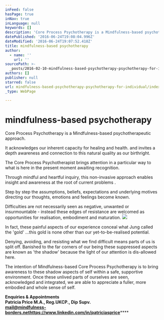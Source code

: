 ```yaml
---
inFeed: false
hasPage: true
inNav: true
inLanguage: null
keywords: []
description: 'Core Process Psychotherapy is a Mindfulness-based psychotherapeutic approach. '
datePublished: '2016-06-24T19:08:04.996Z'
dateModified: '2016-06-24T19:07:52.418Z'
title: mindfulness-based psychotherapy
author:
  - name: ''
    url: ''
sourcePath: >-
  _posts/2016-02-10-mindfulness-based-psychotherapy-psychotherapy-for-individual.md
authors: []
publisher: null
starred: false
url: mindfulness-based-psychotherapy-psychotherapy-for-individual/index.html
_type: WebPage

---
```

# mindfulness-based psychotherapy

Core Process Psychotherapy is a Mindfulness-based psychotherapeutic approach. 

It acknowledges our inherent capacity for healing and health. and invites a depth awareness and connection to this natural quality as our birthright.

The Core Process Psychotherapist brings attention in a particular way to what is here in the present moment awaiting recognition.

Through mindful and heartful inquiry, this non-invasive approach enables insight and awareness at the root of current problems .

Step by step the assumptions, beliefs, expectations and underlying motives directing our thoughts, emotions and feelings become known.

Difficulties are not necessarily seen as negative, unwanted or insurmountable - instead these edges of resistance are welcomed as opportunities for realisation, embodiment and maturation.
![](https://the-grid-user-content.s3-us-west-2.amazonaws.com/6932af9b-864f-438a-b5d3-6e5e60d7a5bd.JPG)

In fact, these painful aspects of our experience conceal what Jung called the 'gold' ...this gold is none other than our yet-to-be-realised potential. 

Denying, avoiding, and resisting what we find difficult means parts of us is split off. Banished to the far corners of our being these suppressed aspects are known as 'the shadow' because the light of our attention is dis-allowed here. 

The intention of Mindfulness-based Core Process Psychotherapy is to bring awareness to these shadow aspects of self within a safe, supportive environment. Once these unlived parts of ourselves are seen, acknowledged and integrated, we are able to appreciate a fuller, more embodied and whole sense of self.

**Enquiries & Appointments  
**Patricia Price M.A., Reg.UKCP., Dip Supv.  
mail@mindfulness-borders.net**https://www.linkedin.com/in/patriciasprice******